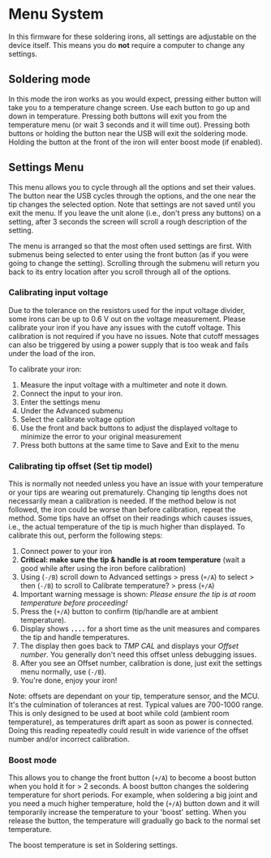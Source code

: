 # Menu System

In this firmware for these soldering irons, all settings are adjustable on the device itself. This means you do **not** require a computer to change any settings.

## Soldering mode

In this mode the iron works as you would expect, pressing either button will take you to a temperature change screen.
Use each button to go up and down in temperature. Pressing both buttons will exit you from the temperature menu (or wait 3 seconds and it will time out).
Pressing both buttons or holding the button near the USB will exit the soldering mode.
Holding the button at the front of the iron will enter boost mode (if enabled).

## Settings Menu

This menu allows you to cycle through all the options and set their values.
The button near the USB cycles through the options, and the one near the tip changes the selected option.
Note that settings are not saved until you exit the menu.
If you leave the unit alone (i.e., don't press any buttons) on a setting, after 3 seconds the screen will scroll a rough description of the setting.

The menu is arranged so that the most often used settings are first.
With submenus being selected to enter using the front button (as if you were going to change the setting).
Scrolling through the submenu will return you back to its entry location after you scroll through all of the options.

### Calibrating input voltage

Due to the tolerance on the resistors used for the input voltage divider, some irons can be up to 0.6 V out on the voltage measurement.
Please calibrate your iron if you have any issues with the cutoff voltage. This calibration is not required if you have no issues.
Note that cutoff messages can also be triggered by using a power supply that is too weak and fails under the load of the iron.

To calibrate your iron:

1. Measure the input voltage with a multimeter and note it down.
2. Connect the input to your iron.
3. Enter the settings menu
4. Under the Advanced submenu
5. Select the calibrate voltage option
6. Use the front and back buttons to adjust the displayed voltage to minimize the error to your original measurement
7. Press both buttons at the same time to Save and Exit to the menu

### Calibrating tip offset (Set tip model)
This is normally not needed unless you have an issue with your temperature or your tips are wearing out prematurely. Changing tip lengths does not necessarily mean a calibration is needed. If the method below is not followed, the iron could be worse than before calibration, repeat the method.
Some tips have an offset on their readings which causes issues, i.e., the actual temperature of the tip is much higher than displayed. To calibrate this out, perform the following steps:

1. Connect power to your iron
2. **Critical: make sure the tip & handle is at room temperature** (wait a good while after using the iron before calibration)
3. Using (`-/B`) scroll down to Advanced settings > press (`+/A`) to select > then (`-/B`) to scroll to Calibrate temperature? > press (`+/A`)
4. Important warning message is shown: *Please ensure the tip is at room temperature before proceeding!* 
5. Press the (`+/A`) button to confirm (tip/handle are at ambient temperature).
6. Display shows **`....`** for a short time as the unit measures and compares the tip and handle temperatures.
7. The display then goes back to *TMP CAL* and displays your *Offset number*. You generally don't need this offset unless debugging issues.
8. After you see an Offset number, calibration is done, just exit the settings menu normally, use (`-/B`).
9. You're done, enjoy your iron!

Note: offsets are dependant on your tip, temperature sensor, and the MCU. It's the culmination of tolerances at rest. Typical values are 700-1000 range. This is only designed to be used at boot while cold (ambient room temperature), as temperatures drift apart as soon as power is connected. Doing this reading repeatedly could result in wide varience of the offset number and/or incorrect calibration.

### Boost mode

This allows you to change the front button (`+/A`) to become a boost button when you hold it for > 2 seconds. A boost button changes the soldering temperature for short periods. For example, when soldering a big joint and you need a much higher temperature, hold the (`+/A`) button down and it will temporarily increase the temperature to your 'boost' setting. When you release the button, the temperature will gradually go back to the normal set temperature.

The boost temperature is set in Soldering settings.
